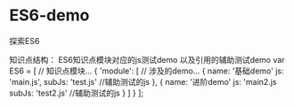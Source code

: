 # ES6-demo
探索ES6

知识点结构： ES6知识点模块对应的js测试demo  以及引用的辅助测试demo
var ES6 = [
    // 知识点模块...
    {
        'module': [
            // 涉及的demo...
            {
                name: '基础demo'
                js: 'main.js',
                subJs: 'test.js'    //辅助测试的js
            }, {
                name: '进阶demo'
                js: 'main2.js
                subJs: 'test2.js'   //辅助测试的js
            }
        ]
    }
];